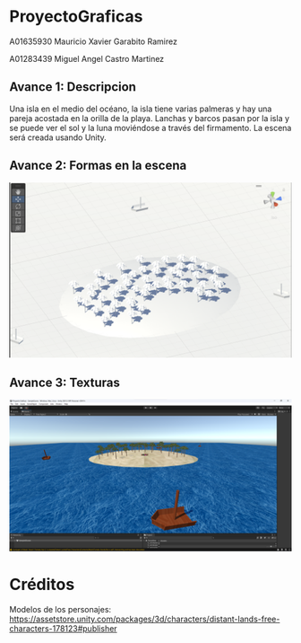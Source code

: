 # ProyectoGraficas

A01635930 Mauricio Xavier Garabito Ramirez

A01283439 Miguel Angel Castro Martinez

## Avance 1: Descripcion

Una isla en el medio del océano, la isla tiene varias palmeras y  hay una pareja acostada en la orilla de la playa. Lanchas y barcos pasan por la isla y se puede ver el sol y la luna moviéndose a través del firmamento. La escena será creada usando Unity.

## Avance 2: Formas en la escena

![Avance 2](Avances/avance1.png)

## Avance 3: Texturas

![Avance 3](Avances/avance2.png)

# Créditos 
Modelos de los personajes: https://assetstore.unity.com/packages/3d/characters/distant-lands-free-characters-178123#publisher
